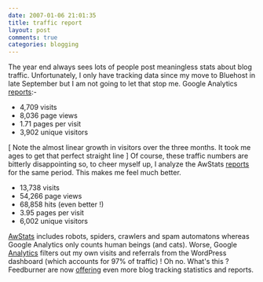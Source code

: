 ```yaml
---
date: 2007-01-06 21:01:35
title: traffic report
layout: post
comments: true
categories: blogging
---
```

The year end always sees lots of people post meaningless stats about
blog traffic. Unfortunately, I only have tracking data since my move to
Bluehost in late September but I am not going to let that stop me.
Google Analytics
[reports](http://flickr.com/photos/70276096@N00/347709488/):-

- 4,709 visits
- 8,036 page views
- 1.71 pages per visit
- 3,902 unique visitors

[ Note the almost linear growth in visitors over the three months. It
took me ages to get that perfect straight line ] Of course, these
traffic numbers are bitterly disappointing so, to cheer myself up, I
analyze the AwStats
[reports](http://flickr.com/photos/70276096@N00/347709491/in/photostream/)
for the same period. This makes me feel much better.

- 13,738 visits
- 54,266 page views
- 68,858 hits (even better !)
- 3.95 pages per visit
- 6,002 unique visitors

[AwStats](http://awstats.sourceforge.net/) includes robots, spiders,
crawlers and spam automatons whereas Google Analytics only counts human
beings (and cats). Worse, Google
[Analytics](https://www.google.com/analytics/) filters out my own visits
and referrals from the WordPress dashboard (which accounts for 97% of
traffic) ! Oh no. What's this ? Feedburner are now
[offering](http://blogs.feedburner.com/feedburner/archives/2007/01/a_360_degree_view_of_audience_1.php)
even more blog tracking statistics and reports.
